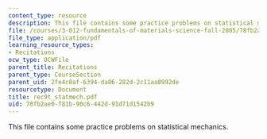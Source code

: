 ```yaml
---
content_type: resource
description: This file contains some practice problems on statistical mechanics.
file: /courses/3-012-fundamentals-of-materials-science-fall-2005/78fb2ae0f81b90c6442d91d71d1542b9_rec9t_statmech.pdf
file_type: application/pdf
learning_resource_types:
- Recitations
ocw_type: OCWFile
parent_title: Recitations
parent_type: CourseSection
parent_uid: 2fe4c0af-6394-da86-282d-2c11aa8992de
resourcetype: Document
title: rec9t_statmech.pdf
uid: 78fb2ae0-f81b-90c6-442d-91d71d1542b9
---
```

This file contains some practice problems on statistical mechanics.

